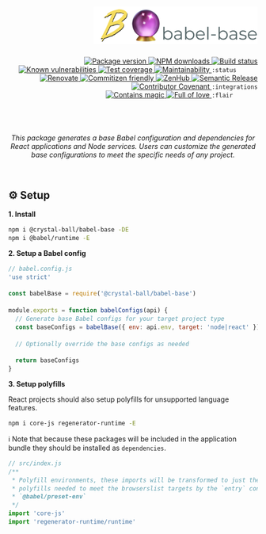 <div align="right">
  <h1 align="right">
    <img height=75 src="./docs/assets/readme-header.png" alt="babel base">
  </h1>

  <!-- prettier-ignore-start -->
  <a href="https://www.npmjs.com/package/@crystal-ball/babel-base">
    <img src="https://img.shields.io/npm/v/@crystal-ball/babel-base" alt="Package version" valign="text-top"/>
  </a>
  <a href="https://www.npmjs.com/package/@crystal-ball/babel-base">
    <img src="https://img.shields.io/npm/dt/@crystal-ball/babel-base?color=blue" alt="NPM downloads" valign="text-top" />
  </a>
  <a href="https://github.com/crystal-ball/babel-base/actions?workflow=CI%2FCD">
    <img src="https://github.com/crystal-ball/babel-base/workflows/CI%2FCD/badge.svg" alt="Build status" valign="text-top" />
  </a>
  <a href="https://snyk.io/test/github/crystal-ball/babel-base?targetFile=package.json">
    <img src="https://snyk.io/test/github/crystal-ball/babel-base/badge.svg?targetFile=package.json" alt="Known vulnerabilities" valign="text-top" />
  </a>
  <a href="https://codeclimate.com/github/crystal-ball/babel-base/test_coverage">
    <img src="https://api.codeclimate.com/v1/badges/be98f6c629b6473bd3f6/test_coverage" alt="Test coverage" valign="text-top" />
  </a>
  <a href="https://codeclimate.com/github/crystal-ball/babel-base/maintainability">
    <img src="https://api.codeclimate.com/v1/badges/be98f6c629b6473bd3f6/maintainability" alt="Maintainability" valign="text-top" />
  </a>
  <code>:status&nbsp;&nbsp;&nbsp;&nbsp;&nbsp;&nbsp;</code>

  <br />
  <a href="https://renovatebot.com/">
    <img src="https://img.shields.io/badge/Renovate-enabled-32c3c2.svg" alt="Renovate" valign="text-top" />
  </a>
  <a href="https://commitizen.github.io/cz-cli/">
    <img src="https://img.shields.io/badge/Commitizen-%E2%9C%93%20friendly-10e67b" alt="Commitizen friendly" valign="text-top" />
  </a>
  <a href="https://github.com/crystal-ball/babel-base#workspaces/-projects-5b88b5c9af3c0a2186966767/board?repos=136812233">
    <img src="https://img.shields.io/badge/ZenHub-managed-5e60ba.svg" alt="ZenHub" valign="text-top" />
  </a>
  <a href="https://semantic-release.gitbook.io/semantic-release/">
    <img src="https://img.shields.io/badge/%F0%9F%93%A6%F0%9F%9A%80-semantic_release-e10079.svg" alt="Semantic Release" valign="text-top"/>
  </a>
  <a href="./CODE_OF_CONDUCT.md">
    <img src="https://img.shields.io/badge/Contributor%20Covenant-v2.0-de8cf2.svg" alt="Contributor Covenant" valign="text-top" />
  </a>
  <code>:integrations</code>

  <br />
  <a href="https://github.com/crystal-ball">
    <img src="https://img.shields.io/badge/%F0%9F%94%AE%E2%9C%A8-contains_magic-D831D7.svg" alt="Contains magic" valign="text-top" />
  </a>
  <a href="https://github.com/crystal-ball/crystal-ball.github.io">
    <img src="https://img.shields.io/badge/%F0%9F%92%96%F0%9F%8C%88-full_of_love-F5499E.svg" alt="Full of love" valign="text-top" />
  </a>
  <code>:flair&nbsp;&nbsp;&nbsp;&nbsp;&nbsp;&nbsp;&nbsp;</code>
  <!-- prettier-ignore-end -->

  <h1></h1>
  <br />
  <p align="center">
    <em>This package generates a base Babel configuration and dependencies for
    React applications and Node services. Users can customize the generated base
    configurations to meet the specific needs of any project.</em>
  </p>
  <br />
</div>

## ⚙️ Setup

**1. Install**

```sh
npm i @crystal-ball/babel-base -DE
npm i @babel/runtime -E
```

**2. Setup a Babel config**

```javascript
// babel.config.js
'use strict'

const babelBase = require('@crystal-ball/babel-base')

module.exports = function babelConfigs(api) {
  // Generate base Babel configs for your target project type
  const baseConfigs = babelBase({ env: api.env, target: 'node|react' })

  // Optionally override the base configs as needed

  return baseConfigs
}
```

**3. Setup polyfills**

React projects should also setup polyfills for unsupported language features.

```sh
npm i core-js regenerator-runtime -E
```

ℹ️ Note that because these packages will be included in the application bundle
they should be installed as `dependencies`.

```javascript
// src/index.js
/**
 * Polyfill environments, these imports will be transformed to just the
 * polyfills needed to meet the browserslist targets by the `entry` config for
 * `@babel/preset-env`
 */
import 'core-js'
import 'regenerator-runtime/runtime'
```
